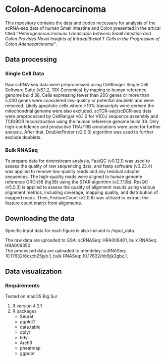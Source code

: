 # Colon-Adenocarcinoma
This repository contains the data and codes necessary for analysis of the scRNA-seq data of human Small Intestine and Colon presented in the artical titled _"Heterogeneous Immune Landscape between Small Intestine and Colon Provides Novel Insights of Intraepithelial T Cells in the Progression of Colon Adenocarcinoma"_.

## Data processing

### Single Cell Data
Raw scRNA-seq data were preprocessed using CellRanger Single Cell Software Suite (v6.1.2, 10X Genomics) by maping to human reference genome build 38. Cells expressing fewer than 200 genes or more than 5,000 genes were considered low-quality or potential doublets and were removed. Likely apoptotic cells where >10% transcripts were derived the mitochondrial genome were also excluded. scTCR-seq/scBCR-seq data were preprocessed by CellRanger v6.1.2 for V(D)J sequence assembly and TCR/BCR reconstruction using the human reference genome build 38. Only high-confidence and productive TRA/TRB annotations were used for further analysis. After that, DoubletFinder (v2.0.3) algorithm was used to further exclude doublets.  
### Bulk RNASeq
To prepare data for downstream analysis, FastQC (v0.12.1) was used to assess the quality of raw sequencing data, and fastp software (v0.23.4) was applied to remove low-quality reads and any residual adapter sequences. The high-quality reads were aligned to human genome reference GRCh38 (hg38) using the STAR algorithm (v2.7.10b). ResQC (v5.0.3) is applied to assess the quality of alignment results using various alignment metrics, including coverage, mapping quality, and distribution of mapped reads. Then, FeatureCount (v2.0.6) was utilized to extract the feature count matrix from alignments. 

## Downloading the data
Specific input data for each figure is also inclued in /input_data.

The raw data are uploaded to GSA: scRNASeq: HRA006401, bulk RNASeq: HRA006350  
The processed data are uploaded to mendeley: scRNASeq: 10.17632/6czch25jyb.1, bulk RNASeq: 10.17632/hb9jjk2gbz.1.

## Data visualization
### Requirements
Tested on macOS Big Sur  
1. R version 4.3.1
2. R packages
   - Seurat
   - ggplot2
   - data.table
   - dplyr
   - tidyr
   - ArchR
   - pheatmap
   - ggpubr
